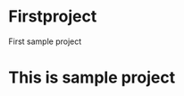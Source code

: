 # Firstproject
First sample project
<html>
  <body>
    <h1>This is sample project</h1>
  </body>
  </html>
